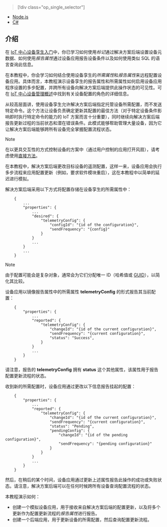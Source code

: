 > [!div class="op_single_selector"]
- [Node.js](../articles/iot-hub/iot-hub-node-node-twin-how-to-configure.md)
- [C#](../articles/iot-hub/iot-hub-csharp-node-twin-how-to-configure.md)

## 介绍
在 [IoT 中心设备孪生入门][lnk-twin-tutorial]中，你已学习如何使用*标记*通过解决方案后端设置设备元数据、如何使用*报告属性*通过设备应用报告设备条件以及如何使用类似 SQL 的语言查询此信息。

在本教程中，你会学习如何结合使用设备孪生的*所需属性*和*报告属性*来远程配置设备应用。具体而言，本教程演示设备孪生的报告属性和所需属性如何启用设备应用程序设置的多步配置，并跨所有设备向解决方案后端提供此操作状态的可见性。可在 [IoT 中心设备管理概述][lnk-dm-overview]中找到有关设备配置的角色的详细信息。

从较高层面讲，使用设备孪生允许解决方案后端指定托管设备所需配置，而不发送特定命令。这个方法让设备负责确定更新其配置的最佳方法（对于特定设备条件影响即时执行特定命令的能力的 IoT 方案而言十分重要），同时继续向解决方案后端报告更新过程的当前状态和潜在错误条件。此模式能够帮助管理大量设备，因为它让解决方案后端能够跨所有设备完全掌握配置流程状态。

> [!NOTE]
> 在以更具交互性的方式控制设备的方案中（通过用户控制的应用打开风扇），请考虑使用[直接方法][lnk-methods]。

在本教程中，解决方案后端更改目标设备的遥测配置，这样一来，设备应用会执行多步流程来应用配置更新（例如，要求软件模块重启），这在本教程中以简单的延迟进行模拟。

解决方案后端采用以下方式将配置存储在设备孪生的所需属性中：

```
    {
        ...
        "properties": {
            ...
            "desired": {
                "telemetryConfig": {
                    "configId": "{id of the configuration}",
                    "sendFrequency": "{config}"
                }
            }
            ...
        }
        ...
    }
```

> [!NOTE]
> 由于配置可能会是复杂对象，通常会为它们分配唯一 ID（哈希值或 [GUID][lnk-guid]），以简化其比较。

设备应用以镜像报告属性中的所需属性 **telemetryConfig** 的形式报告其当前配置：

```
    {
        "properties": {
            ...
            "reported": {
                "telemetryConfig": {
                    "changeId": "{id of the current configuration}",
                    "sendFrequency": "{current configuration}",
                    "status": "Success",
                }
            }
            ...
        }
    }
```

请注意，报告的 **telemetryConfig** 拥有 **status** 这个其他属性，该属性用于报告配置更新流程的状态。

收到新的所需配置时，设备应用通过更改以下信息报告挂起的配置：

```
    {
        "properties": {
            ...
            "reported": {
                "telemetryConfig": {
                    "changeId": "{id of the current configuration}",
                    "sendFrequency": "{current configuration}",
                    "status": "Pending",
                    "pendingConfig": {
                        "changeId": "{id of the pending configuration}",
                        "sendFrequency": "{pending configuration}"
                    }
                }
            }
            ...
        }
    }
```

然后，在稍后的某个时间，设备应用通过更新上述属性报告此操作的成功或失败状态。请注意，解决方案后端可以在任何时候跨所有设备查询配置流程的状态。

本教程演示如何：

- 创建一个模拟设备应用，用于接收来自解决方案后端的配置更新，以及将多个更新作为配置更新流程的*报告属性*进行报告。
- 创建一个后端应用，用于更新设备的所需配置，然后查询配置更新流程。

<!-- links -->

[lnk-methods]: ../articles/iot-hub/iot-hub-devguide-direct-methods.md
[lnk-dm-overview]: ../articles/iot-hub/iot-hub-device-management-overview.md
[lnk-twin-tutorial]: ../articles/iot-hub/iot-hub-node-node-twin-getstarted.md
[lnk-guid]: https://en.wikipedia.org/wiki/Globally_unique_identifier

<!---HONumber=Mooncake_0206_2017-->